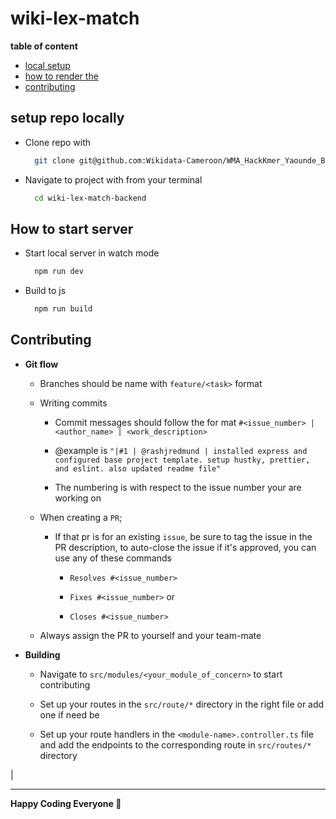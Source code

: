 # wiki-lex-match

__table of content__

- [local setup](#setup-repo-locally)
- [how to render the](#how-to-render-the-documentation)
- [contributing](#contributing)

## setup repo locally

- Clone repo with
  
  ```bash
    git clone git@github.com:Wikidata-Cameroon/WMA_HackKmer_Yaounde_Backend.git wiki-lex-match-backend
  ```

- Navigate to project with from your terminal

  ```bash
    cd wiki-lex-match-backend
  ```

## How to start server

- Start local server in watch mode

    ```bash
      npm run dev
    ```

- Build to js

    ```bash
      npm run build
    ```

## Contributing

- __Git flow__

  - Branches should be name with `feature/<task>` format

  - Writing commits
    - Commit messages should follow the for mat `#<issue_number> | <author_name> | <work_description>`

    - @example is `"|#1 | @rashjredmund | installed express and configured base project template. setup hustky, prettier, and eslint. also updated readme file"`

    - The numbering is with respect to the issue number your are working on

  - When creating a `PR`;

    - If that pr is for an existing `issue`, be sure to tag the issue in the PR description, to auto-close the issue if it's approved, you can use any of these commands

      - `Resolves #<issue_number>`

      - `Fixes #<issue_number>` or

      - `Closes #<issue_number>`

  - Always assign the PR to yourself and your team-mate

- __Building__
  
  - Navigate to `src/modules/<your_module_of_concern>` to start contributing

  - Set up your routes in the `src/route/*` directory in the right file or add one if need be

  - Set up your route handlers in the `<module-name>.controller.ts` file and add the endpoints to the corresponding route in `src/routes/*` directory

|

___

__Happy Coding Everyone 🚀__
